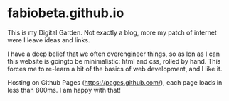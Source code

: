 # fabiobeta.github.io

This is my Digital Garden. Not exactly a blog, more my patch of internet were I leave ideas and links.

I have a deep belief that we often overengineer things, so as lon as I can this website is goingto be minimalistic: html and css, rolled by hand. 
This forces me to re-learn a bit of the basics of web development, and I like it.

Hosting on Github Pages (https://pages.github.com/), each page loads in less than 800ms. I am happy with that!
